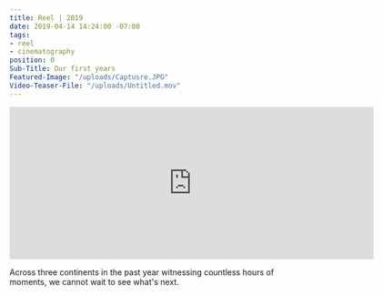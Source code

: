 ```yaml
---
title: Reel | 2019
date: 2019-04-14 14:24:00 -07:00
tags:
- reel
- cinematography
position: 0
Sub-Title: Our first years
Featured-Image: "/uploads/Captusre.JPG"
Video-Teaser-File: "/uploads/Untitled.mov"
---
```


<iframe src="https://player.vimeo.com/video/329743816" width="640" height="268" frameborder="0" allow="autoplay; fullscreen" allowfullscreen></iframe>

Across three continents in the past year witnessing countless hours of moments, we cannot wait to see what's next.